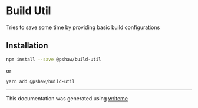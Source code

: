 # Build Util

Tries to save some time by providing basic build configurations

## Installation

```bash
npm install --save @pshaw/build-util
```
or
```bash
yarn add @pshaw/build-util
```

---
This documentation was generated using [writeme](https://www.npmjs.com/package/@pshaw/writeme)
